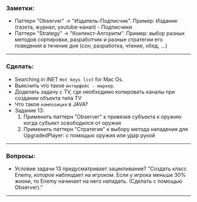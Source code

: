 ### Заметки:
* Паттерн "Observer" -> "Издатель-Подписчик". Пример: Издание (газета, журнал, youtube-канал) - Подписчики
* Паттерн "Strategy" -> "Контекст-Алгоритм". Пример: выбор разных методов сортировки, разработчик и разные стратегии его поведения в течение дня (сон, разработка, чтение, обед, ...)

* * * * *

### Сделать:
* Searching in INET `Hot keys list` for Mac Os. 
* Выяснить что такое `интерфейс - маркер`.
* Доделать задачу с TV, где необходимо копировать каналы при создании объекта типа TV
* Что такое ``композиция`` в JAVA?
* Задание 13:
  1.  Применить паттерн "Observer" к привязке субъекта к оружию когда субъект освободился от оружия
  2.  Применить паттерн "Стратегия" к выбору метода нападения для UpgradedPlayer: с помощью оружия или удар рукой

* * * * * 

### Вопросы:
* Условие задачи 13 предусматривает зацикливание?
"Создать класс Enemy, которое наблюдает на игроком. Если у игрока меньше 30% жизни, то Enemy начинает на него нападать. (Сделать с помощью Observer)."

* * * * *
